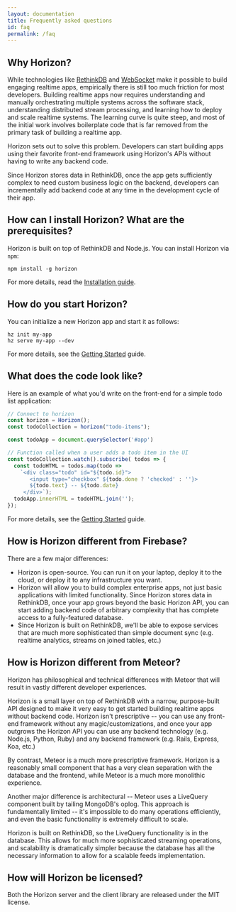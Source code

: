 ```yaml
---
layout: documentation
title: Frequently asked questions
id: faq
permalink: /faq
---
```


## Why Horizon?

While technologies like [RethinkDB](http://www.rethinkdb.com) and
[WebSocket](https://en.wikipedia.org/wiki/WebSocket) make it possible to build
engaging realtime apps, empirically there is still too much friction for most
developers. Building realtime apps now requires understanding and manually
orchestrating multiple systems across the software stack, understanding
distributed stream processing, and learning how to deploy and scale realtime systems. The
learning curve is quite steep, and most of the initial work involves boilerplate
code that is far removed from the primary task of building a realtime app.

Horizon sets out to solve this problem. Developers can start building
apps using their favorite front-end framework using Horizon's APIs
without having to write any backend code.

Since Horizon stores data in RethinkDB, once the app gets sufficiently
complex to need custom business logic on the backend, developers can
incrementally add backend code at any time in the development cycle of
their app.

## How can I install Horizon? What are the prerequisites? ##

Horizon is built on top of RethinkDB and Node.js. You can install Horizon via `npm`:

    npm install -g horizon

For more details, read the [Installation guide][ig].

[ig]: /install

## How do you start Horizon? ##

You can initialize a new Horizon app and start it as follows:

    hz init my-app
    hz serve my-app --dev

For more details, see the [Getting Started][gs] guide.

[gs]: /docs/getting-started

## What does the code look like? ##

Here is an example of what you'd write on the front-end for a simple todo list application:

```js
// Connect to horizon
const horizon = Horizon();
const todoCollection = horizon("todo-items");

const todoApp = document.querySelector('#app')

// Function called when a user adds a todo item in the UI
const todoCollection.watch().subscribe( todos => {
  const todoHTML = todos.map(todo =>
    `<div class="todo" id="${todo.id}">
       <input type="checkbox" ${todo.done ? 'checked' : ''}>
       ${todo.text} -- ${todo.date}
     </div>`);
  todoApp.innerHTML = todoHTML.join('');
});
```

For more details, see the [Getting Started][gs] guide.

## How is Horizon different from Firebase? ##

There are a few major differences:

- Horizon is open-source. You can run it on your laptop, deploy it to
  the cloud, or deploy it to any infrastructure you want.
- Horizon will allow you to build complex enterprise apps, not just
  basic applications with limited functionality. Since Horizon stores
  data in RethinkDB, once your app grows beyond the basic Horizon API,
  you can start adding backend code of arbitrary complexity that has
  complete access to a fully-featured database.
- Since Horizon is built on RethinkDB, we'll be able to expose services
  that are much more sophisticated than simple document sync
  (e.g. realtime analytics, streams on joined tables, etc.)

## How is Horizon different from Meteor? ##

Horizon has philosophical and technical differences with Meteor that
will result in vastly different developer experiences.

Horizon is a small layer on top of RethinkDB with a narrow,
purpose-built API designed to make it very easy to get started
building realtime apps without backend code. Horizon isn't prescriptive
-- you can use any front-end framework without any
magic/customizations, and once your app outgrows the Horizon API you
can use any backend technology (e.g. Node.js, Python, Ruby) and any
backend framework (e.g. Rails, Express, Koa, etc.)

By contrast, Meteor is a much more prescriptive framework. Horizon is a
reasonably small component that has a very clean separation with the
database and the frontend, while Meteor is a much more monolithic
experience.

Another major difference is architectural -- Meteor uses a LiveQuery
component built by tailing MongoDB's oplog. This approach is
fundamentally limited -- it's impossible to do many operations
efficiently, and even the basic functionality is extremely difficult
to scale.

Horizon is built on RethinkDB, so the LiveQuery functionality is in the
database. This allows for much more sophisticated streaming operations,
and scalability is dramatically simpler because the database has all
the necessary information to allow for a scalable feeds implementation.

## How will Horizon be licensed? ##

Both the Horizon server and the client library are released under the
MIT license.
